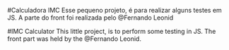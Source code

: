 
#Calculadora IMC
Esse pequeno projeto, é para realizar alguns testes em JS.
A parte do front foi realizada pelo @Fernando Leonid


#IMC Calculator
This little project, is to perform some testing in JS.
The front part was held by the @Fernando Leonid.
